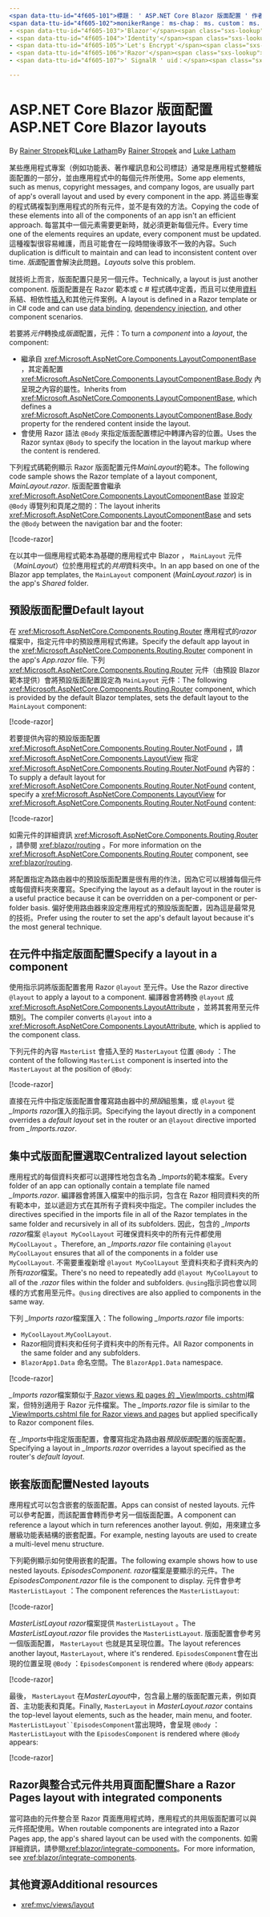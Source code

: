 ```yaml
---
<span data-ttu-id="4f605-101">標題： ' ASP.NET Core Blazor 版面配置 ' 作者：描述：「瞭解如何建立應用程式的可重複使用的配置元件」 Blazor 。</span><span class="sxs-lookup"><span data-stu-id="4f605-101">title: 'ASP.NET Core Blazor layouts' author: description: 'Learn how to create reusable layout components for Blazor apps.'</span></span>
<span data-ttu-id="4f605-102">monikerRange： ms-chap： ms. custom： ms. date： no-loc：</span><span class="sxs-lookup"><span data-stu-id="4f605-102">monikerRange: ms.author: ms.custom: ms.date: no-loc:</span></span>
- <span data-ttu-id="4f605-103">'Blazor'</span><span class="sxs-lookup"><span data-stu-id="4f605-103">'Blazor'</span></span>
- <span data-ttu-id="4f605-104">'Identity'</span><span class="sxs-lookup"><span data-stu-id="4f605-104">'Identity'</span></span>
- <span data-ttu-id="4f605-105">'Let's Encrypt'</span><span class="sxs-lookup"><span data-stu-id="4f605-105">'Let's Encrypt'</span></span>
- <span data-ttu-id="4f605-106">'Razor'</span><span class="sxs-lookup"><span data-stu-id="4f605-106">'Razor'</span></span>
- <span data-ttu-id="4f605-107">' SignalR ' uid：</span><span class="sxs-lookup"><span data-stu-id="4f605-107">'SignalR' uid:</span></span> 

---
```

# <a name="aspnet-core-blazor-layouts"></a><span data-ttu-id="4f605-108">ASP.NET Core Blazor 版面配置</span><span class="sxs-lookup"><span data-stu-id="4f605-108">ASP.NET Core Blazor layouts</span></span>

<span data-ttu-id="4f605-109">By [Rainer Stropek](https://www.timecockpit.com)和[Luke Latham](https://github.com/guardrex)</span><span class="sxs-lookup"><span data-stu-id="4f605-109">By [Rainer Stropek](https://www.timecockpit.com) and [Luke Latham](https://github.com/guardrex)</span></span>

<span data-ttu-id="4f605-110">某些應用程式專案（例如功能表、著作權訊息和公司標誌）通常是應用程式整體版面配置的一部分，並由應用程式中的每個元件所使用。</span><span class="sxs-lookup"><span data-stu-id="4f605-110">Some app elements, such as menus, copyright messages, and company logos, are usually part of app's overall layout and used by every component in the app.</span></span> <span data-ttu-id="4f605-111">將這些專案的程式碼複製到應用程式的所有元件，並不是有效的方法。</span><span class="sxs-lookup"><span data-stu-id="4f605-111">Copying the code of these elements into all of the components of an app isn't an efficient approach.</span></span> <span data-ttu-id="4f605-112">每當其中一個元素需要更新時，就必須更新每個元件。</span><span class="sxs-lookup"><span data-stu-id="4f605-112">Every time one of the elements requires an update, every component must be updated.</span></span> <span data-ttu-id="4f605-113">這種複製很容易維護，而且可能會在一段時間後導致不一致的內容。</span><span class="sxs-lookup"><span data-stu-id="4f605-113">Such duplication is difficult to maintain and can lead to inconsistent content over time.</span></span> <span data-ttu-id="4f605-114">*版面*配置會解決此問題。</span><span class="sxs-lookup"><span data-stu-id="4f605-114">*Layouts* solve this problem.</span></span>

<span data-ttu-id="4f605-115">就技術上而言，版面配置只是另一個元件。</span><span class="sxs-lookup"><span data-stu-id="4f605-115">Technically, a layout is just another component.</span></span> <span data-ttu-id="4f605-116">版面配置是在 Razor 範本或 c # 程式碼中定義，而且可以使用[資料](xref:blazor/data-binding)系結、相依性[插入](xref:blazor/dependency-injection)和其他元件案例。</span><span class="sxs-lookup"><span data-stu-id="4f605-116">A layout is defined in a Razor template or in C# code and can use [data binding](xref:blazor/data-binding), [dependency injection](xref:blazor/dependency-injection), and other component scenarios.</span></span>

<span data-ttu-id="4f605-117">若要將*元件*轉換成*版面*配置，元件：</span><span class="sxs-lookup"><span data-stu-id="4f605-117">To turn a *component* into a *layout*, the component:</span></span>

* <span data-ttu-id="4f605-118">繼承自 <xref:Microsoft.AspNetCore.Components.LayoutComponentBase> ，其定義配置 <xref:Microsoft.AspNetCore.Components.LayoutComponentBase.Body> 內呈現之內容的屬性。</span><span class="sxs-lookup"><span data-stu-id="4f605-118">Inherits from <xref:Microsoft.AspNetCore.Components.LayoutComponentBase>, which defines a <xref:Microsoft.AspNetCore.Components.LayoutComponentBase.Body> property for the rendered content inside the layout.</span></span>
* <span data-ttu-id="4f605-119">會使用 Razor 語法 `@Body` 來指定版面配置標記中轉譯內容的位置。</span><span class="sxs-lookup"><span data-stu-id="4f605-119">Uses the Razor syntax `@Body` to specify the location in the layout markup where the content is rendered.</span></span>

<span data-ttu-id="4f605-120">下列程式碼範例顯示 Razor 版面配置元件*MainLayout*的範本。</span><span class="sxs-lookup"><span data-stu-id="4f605-120">The following code sample shows the Razor template of a layout component, *MainLayout.razor*.</span></span> <span data-ttu-id="4f605-121">版面配置會繼承 <xref:Microsoft.AspNetCore.Components.LayoutComponentBase> 並設定 `@Body` 導覽列和頁尾之間的：</span><span class="sxs-lookup"><span data-stu-id="4f605-121">The layout inherits <xref:Microsoft.AspNetCore.Components.LayoutComponentBase> and sets the `@Body` between the navigation bar and the footer:</span></span>

[!code-razor[](layouts/sample_snapshot/3.x/MainLayout.razor?highlight=1,13)]

<span data-ttu-id="4f605-122">在以其中一個應用程式範本為基礎的應用程式中 Blazor ， `MainLayout` 元件（*MainLayout*）位於應用程式的*共用*資料夾中。</span><span class="sxs-lookup"><span data-stu-id="4f605-122">In an app based on one of the Blazor app templates, the `MainLayout` component (*MainLayout.razor*) is in the app's *Shared* folder.</span></span>

## <a name="default-layout"></a><span data-ttu-id="4f605-123">預設版面配置</span><span class="sxs-lookup"><span data-stu-id="4f605-123">Default layout</span></span>

<span data-ttu-id="4f605-124">在 <xref:Microsoft.AspNetCore.Components.Routing.Router> 應用程式的*razor*檔案中，指定元件中的預設應用程式佈建。</span><span class="sxs-lookup"><span data-stu-id="4f605-124">Specify the default app layout in the <xref:Microsoft.AspNetCore.Components.Routing.Router> component in the app's *App.razor* file.</span></span> <span data-ttu-id="4f605-125">下列 <xref:Microsoft.AspNetCore.Components.Routing.Router> 元件（由預設 Blazor 範本提供）會將預設版面配置設定為 `MainLayout` 元件：</span><span class="sxs-lookup"><span data-stu-id="4f605-125">The following <xref:Microsoft.AspNetCore.Components.Routing.Router> component, which is provided by the default Blazor templates, sets the default layout to the `MainLayout` component:</span></span>

[!code-razor[](layouts/sample_snapshot/3.x/App1.razor?highlight=3)]

<span data-ttu-id="4f605-126">若要提供內容的預設版面配置 <xref:Microsoft.AspNetCore.Components.Routing.Router.NotFound> ，請 <xref:Microsoft.AspNetCore.Components.LayoutView> 指定 <xref:Microsoft.AspNetCore.Components.Routing.Router.NotFound> 內容的：</span><span class="sxs-lookup"><span data-stu-id="4f605-126">To supply a default layout for <xref:Microsoft.AspNetCore.Components.Routing.Router.NotFound> content, specify a <xref:Microsoft.AspNetCore.Components.LayoutView> for <xref:Microsoft.AspNetCore.Components.Routing.Router.NotFound> content:</span></span>

[!code-razor[](layouts/sample_snapshot/3.x/App2.razor?highlight=6-9)]

<span data-ttu-id="4f605-127">如需元件的詳細資訊 <xref:Microsoft.AspNetCore.Components.Routing.Router> ，請參閱 <xref:blazor/routing> 。</span><span class="sxs-lookup"><span data-stu-id="4f605-127">For more information on the <xref:Microsoft.AspNetCore.Components.Routing.Router> component, see <xref:blazor/routing>.</span></span>

<span data-ttu-id="4f605-128">將配置指定為路由器中的預設版面配置是很有用的作法，因為它可以根據每個元件或每個資料夾來覆寫。</span><span class="sxs-lookup"><span data-stu-id="4f605-128">Specifying the layout as a default layout in the router is a useful practice because it can be overridden on a per-component or per-folder basis.</span></span> <span data-ttu-id="4f605-129">偏好使用路由器來設定應用程式的預設版面配置，因為這是最常見的技術。</span><span class="sxs-lookup"><span data-stu-id="4f605-129">Prefer using the router to set the app's default layout because it's the most general technique.</span></span>

## <a name="specify-a-layout-in-a-component"></a><span data-ttu-id="4f605-130">在元件中指定版面配置</span><span class="sxs-lookup"><span data-stu-id="4f605-130">Specify a layout in a component</span></span>

<span data-ttu-id="4f605-131">使用指示詞將版面配置套用 Razor `@layout` 至元件。</span><span class="sxs-lookup"><span data-stu-id="4f605-131">Use the Razor directive `@layout` to apply a layout to a component.</span></span> <span data-ttu-id="4f605-132">編譯器會將轉換 `@layout` 成 <xref:Microsoft.AspNetCore.Components.LayoutAttribute> ，並將其套用至元件類別。</span><span class="sxs-lookup"><span data-stu-id="4f605-132">The compiler converts `@layout` into a <xref:Microsoft.AspNetCore.Components.LayoutAttribute>, which is applied to the component class.</span></span>

<span data-ttu-id="4f605-133">下列元件的內容 `MasterList` 會插入至的 `MasterLayout` 位置 `@Body` ：</span><span class="sxs-lookup"><span data-stu-id="4f605-133">The content of the following `MasterList` component is inserted into the `MasterLayout` at the position of `@Body`:</span></span>

[!code-razor[](layouts/sample_snapshot/3.x/MasterList.razor?highlight=1)]

<span data-ttu-id="4f605-134">直接在元件中指定版面配置會覆寫路由器中的*預設*組態集，或 `@layout` 從 *_Imports razor*匯入的指示詞。</span><span class="sxs-lookup"><span data-stu-id="4f605-134">Specifying the layout directly in a component overrides a *default layout* set in the router or an `@layout` directive imported from *_Imports.razor*.</span></span>

## <a name="centralized-layout-selection"></a><span data-ttu-id="4f605-135">集中式版面配置選取</span><span class="sxs-lookup"><span data-stu-id="4f605-135">Centralized layout selection</span></span>

<span data-ttu-id="4f605-136">應用程式的每個資料夾都可以選擇性地包含名為 *_Imports*的範本檔案。</span><span class="sxs-lookup"><span data-stu-id="4f605-136">Every folder of an app can optionally contain a template file named *_Imports.razor*.</span></span> <span data-ttu-id="4f605-137">編譯器會將匯入檔案中的指示詞，包含在 Razor 相同資料夾的所有範本中，並以遞迴方式在其所有子資料夾中指定。</span><span class="sxs-lookup"><span data-stu-id="4f605-137">The compiler includes the directives specified in the imports file in all of the Razor templates in the same folder and recursively in all of its subfolders.</span></span> <span data-ttu-id="4f605-138">因此，包含的 *_Imports razor*檔案 `@layout MyCoolLayout` 可確保資料夾中的所有元件都使用 `MyCoolLayout` 。</span><span class="sxs-lookup"><span data-stu-id="4f605-138">Therefore, an *_Imports.razor* file containing `@layout MyCoolLayout` ensures that all of the components in a folder use `MyCoolLayout`.</span></span> <span data-ttu-id="4f605-139">不需要重複新增 `@layout MyCoolLayout` 至資料夾和子資料夾內的所有*razor*檔案。</span><span class="sxs-lookup"><span data-stu-id="4f605-139">There's no need to repeatedly add `@layout MyCoolLayout` to all of the *.razor* files within the folder and subfolders.</span></span> <span data-ttu-id="4f605-140">`@using`指示詞也會以同樣的方式套用至元件。</span><span class="sxs-lookup"><span data-stu-id="4f605-140">`@using` directives are also applied to components in the same way.</span></span>

<span data-ttu-id="4f605-141">下列 *_Imports razor*檔案匯入：</span><span class="sxs-lookup"><span data-stu-id="4f605-141">The following *_Imports.razor* file imports:</span></span>

* <span data-ttu-id="4f605-142">`MyCoolLayout`.</span><span class="sxs-lookup"><span data-stu-id="4f605-142">`MyCoolLayout`.</span></span>
* <span data-ttu-id="4f605-143">Razor相同資料夾和任何子資料夾中的所有元件。</span><span class="sxs-lookup"><span data-stu-id="4f605-143">All Razor components in the same folder and any subfolders.</span></span>
* <span data-ttu-id="4f605-144">`BlazorApp1.Data` 命名空間。</span><span class="sxs-lookup"><span data-stu-id="4f605-144">The `BlazorApp1.Data` namespace.</span></span>
 
[!code-razor[](layouts/sample_snapshot/3.x/_Imports.razor)]

<span data-ttu-id="4f605-145">*_Imports razor*檔案類似于[ Razor views 和 pages 的 _ViewImports. cshtml](xref:mvc/views/layout#importing-shared-directives)檔案，但特別適用于 Razor 元件檔案。</span><span class="sxs-lookup"><span data-stu-id="4f605-145">The *_Imports.razor* file is similar to the [_ViewImports.cshtml file for Razor views and pages](xref:mvc/views/layout#importing-shared-directives) but applied specifically to Razor component files.</span></span>

<span data-ttu-id="4f605-146">在 *_Imports*中指定版面配置，會覆寫指定為路由器*預設版面*配置的版面配置。</span><span class="sxs-lookup"><span data-stu-id="4f605-146">Specifying a layout in *_Imports.razor* overrides a layout specified as the router's *default layout*.</span></span>

## <a name="nested-layouts"></a><span data-ttu-id="4f605-147">嵌套版面配置</span><span class="sxs-lookup"><span data-stu-id="4f605-147">Nested layouts</span></span>

<span data-ttu-id="4f605-148">應用程式可以包含嵌套的版面配置。</span><span class="sxs-lookup"><span data-stu-id="4f605-148">Apps can consist of nested layouts.</span></span> <span data-ttu-id="4f605-149">元件可以參考配置，而該配置會轉而參考另一個版面配置。</span><span class="sxs-lookup"><span data-stu-id="4f605-149">A component can reference a layout which in turn references another layout.</span></span> <span data-ttu-id="4f605-150">例如，用來建立多層級功能表結構的嵌套配置。</span><span class="sxs-lookup"><span data-stu-id="4f605-150">For example, nesting layouts are used to create a multi-level menu structure.</span></span>

<span data-ttu-id="4f605-151">下列範例顯示如何使用嵌套的配置。</span><span class="sxs-lookup"><span data-stu-id="4f605-151">The following example shows how to use nested layouts.</span></span> <span data-ttu-id="4f605-152">*EpisodesComponent. razor*檔案是要顯示的元件。</span><span class="sxs-lookup"><span data-stu-id="4f605-152">The *EpisodesComponent.razor* file is the component to display.</span></span> <span data-ttu-id="4f605-153">元件會參考 `MasterListLayout` ：</span><span class="sxs-lookup"><span data-stu-id="4f605-153">The component references the `MasterListLayout`:</span></span>

[!code-razor[](layouts/sample_snapshot/3.x/EpisodesComponent.razor?highlight=1)]

<span data-ttu-id="4f605-154">*MasterListLayout razor*檔案提供 `MasterListLayout` 。</span><span class="sxs-lookup"><span data-stu-id="4f605-154">The *MasterListLayout.razor* file provides the `MasterListLayout`.</span></span> <span data-ttu-id="4f605-155">版面配置會參考另一個版面配置， `MasterLayout` 也就是其呈現位置。</span><span class="sxs-lookup"><span data-stu-id="4f605-155">The layout references another layout, `MasterLayout`, where it's rendered.</span></span> <span data-ttu-id="4f605-156">`EpisodesComponent`會在出現的位置呈現 `@Body` ：</span><span class="sxs-lookup"><span data-stu-id="4f605-156">`EpisodesComponent` is rendered where `@Body` appears:</span></span>

[!code-razor[](layouts/sample_snapshot/3.x/MasterListLayout.razor?highlight=1,9)]

<span data-ttu-id="4f605-157">最後， `MasterLayout` 在*MasterLayout*中，包含最上層的版面配置元素，例如頁首、主功能表和頁尾。</span><span class="sxs-lookup"><span data-stu-id="4f605-157">Finally, `MasterLayout` in *MasterLayout.razor* contains the top-level layout elements, such as the header, main menu, and footer.</span></span> <span data-ttu-id="4f605-158">`MasterListLayout``EpisodesComponent`當出現時，會呈現 `@Body` ：</span><span class="sxs-lookup"><span data-stu-id="4f605-158">`MasterListLayout` with the `EpisodesComponent` is rendered where `@Body` appears:</span></span>

[!code-razor[](layouts/sample_snapshot/3.x/MasterLayout.razor?highlight=6)]

## <a name="share-a-razor-pages-layout-with-integrated-components"></a><span data-ttu-id="4f605-159">Razor與整合式元件共用頁面配置</span><span class="sxs-lookup"><span data-stu-id="4f605-159">Share a Razor Pages layout with integrated components</span></span>

<span data-ttu-id="4f605-160">當可路由的元件整合至 Razor 頁面應用程式時，應用程式的共用版面配置可以與元件搭配使用。</span><span class="sxs-lookup"><span data-stu-id="4f605-160">When routable components are integrated into a Razor Pages app, the app's shared layout can be used with the components.</span></span> <span data-ttu-id="4f605-161">如需詳細資訊，請參閱<xref:blazor/integrate-components>。</span><span class="sxs-lookup"><span data-stu-id="4f605-161">For more information, see <xref:blazor/integrate-components>.</span></span>

## <a name="additional-resources"></a><span data-ttu-id="4f605-162">其他資源</span><span class="sxs-lookup"><span data-stu-id="4f605-162">Additional resources</span></span>

* <xref:mvc/views/layout>
